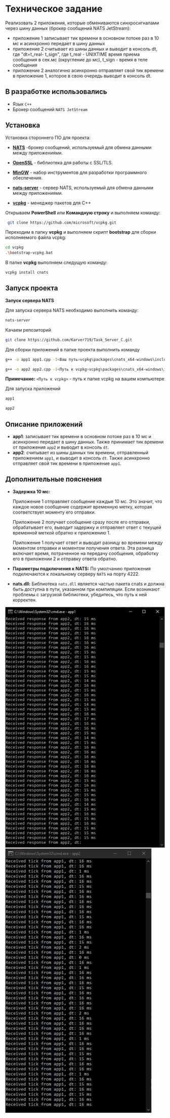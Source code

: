 # Техническое задание
Реализовать 2 приложения, которые обмениваются синхросигналами через шину данных (брокер сообщений NATS JetStream):
- приложение 1 записывает тик времени в основном потоке раз в 10 мс и асинхронно передает в шину данных
- приложение 2 считывает из шины данных и выводит в консоль dt, где "dt=t_real- t_sign", где t_real - UNIXTIME время приема сообщения в сек.мс (округление до мс), t_sign - время в теле сообщения
- приложение 2 аналогично асинхронно отправляет свой тик времени в приложение 1, которое в свою очередь выводит в консоль dt.

## В разработке использовались
- Язык `C++`
- Брокер сообщений `NATS JetStream`

## Установка

Установка стороннего ПО для проекта: 
- [**NATS**](https://docs.nats.io/running-a-nats-service/introduction/installation) -брокер сообщений, используемый для обмена данными между приложениями.

- [**OpenSSL**](https://wiki.openssl.org/index.php/Binaries) - библиотека для работы с SSL/TLS.
- [**MinGW**](https://www.mingw-w64.org/downloads/) - набор инструментов для разработки программного обеспечения.
- [**nats-server**](https://github.com/nats-io/nats-server/releases/?ysclid=m1iaiz9tdp658513633) - сервер NATS, используемый для обмена данными между приложениями.
- [**vcpkg**](https://github.com/microsoft/vcpkg) - менеджер пакетов для C++

Открываем **PowerShell** или **Командную строку** и выполняем команду:

```bash
 git clone https://github.com/microsoft/vcpkg.git
 ```

 Переходим в папку **vcpkg** и выполняем скрипт **bootstrap** для сборки исполняемого файла vcpkg:

```bash
cd vcpkg
.\bootstrap-vcpkg.bat
 ```

В папке **vcpkg** выполняем следущую команду:
```bash
vcpkg install cnats
 ```

## Запуск проекта

**Запуск сервера NATS**

Для запуска сервера NATS необходимо выполнить команду:

```bash
nats-server
 ```

Качаем репозиторий

```bash
git clone https://github.com/Karver719/Task_Server_C.git
 ```

Для сборки приложений в папке проекта выполнить команду

```bash
g++ -o app1 app1.cpp -I<Ваш путь>vcpkg\packages\cnats_x64-windows\include -L<Ваш путь>vcpkg\packages\cnats_x64-windows\lib -lnats
 ```
```bash
g++ -o app2 app2.cpp -I<Путь к vcpkg>vcpkg\packages\cnats_x64-windows\include -L<Путь к vcpkg>vcpkg\packages\cnats_x64-windows\lib -lnats
 ```
**Примечание:** ```<Путь к vcpkg>``` - путь к папке vcpkg на вашем компьютере


 Для запуска приложений
 ```bash
app1
 ```
  ```bash
app2
 ```

## Описание приложений

- **app1**: записывает тик времени в основном потоке раз в 10 мс и асинхронно передает в шину данных. Также принимает тик времени от приложения ```app2``` и выводит в консоль ```dt```. 
- **app2**: считывает из шины данных тик времени, отправленный приложением ```app1```, и выводит в консоль ```dt```. Также асинхронно отправляет свой тик времени в приложение ```app1```.

## Дополнительные пояснения


- **Задержка 10 мс:** 

    Приложение 1 отправляет сообщение каждые 10 мс. Это значит, что каждое новое сообщение содержит временную метку, которая соответствует моменту его отправки.

    Приложение 2 получает сообщение сразу после его отправки, обрабатывает его, выводит задержку и отправляет ответ с текущей временной меткой обратно к приложению 1.

    Приложение 1 получает ответ и выводит разницу во времени между моментом отправки и моментом получения ответа. Эта разница включает время, потраченное на передачу сообщения, обработку его в приложении 2 и отправку ответа обратно.


- **Параметры подключения к NATS:** По умолчанию приложения подключаются к локальному серверу ```NATS``` на порту 4222. 

- **nats.dll:** Библиотека ```nats.dll``` является частью пакета cnats и должна быть доступна в пути, указанном при компиляции. Если возникают проблемы с загрузкой библиотеки, убедитесь, что путь к ней корректен.

![alt text](img/app1.png)
![alt text](img/app2.png)